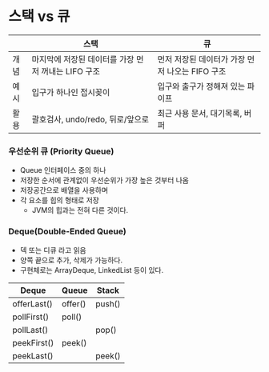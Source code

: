 # 스택 vs 큐

|  | 스택 | 큐 |
| --- | --- | --- |
| 개념 | 마지막에 저장된 데이터를 가장 먼저 꺼내는 LIFO 구조 | 먼저 저장된 데이터가 가장 먼저 나오는 FIFO 구조 |
| 예시 | 입구가 하나인 접시꽂이 | 입구와 출구가 정해져 있는 파이프 |
| 활용 | 괄호검사, undo/redo, 뒤로/앞으로 | 최근 사용 문서, 대기목록, 버퍼 |

### 우선순위 큐 (Priority Queue)

- Queue 인터페이스 중의 하나
- 저장한 순서에 관계없이 우선순위가 가장 높은 것부터 나옴
- 저장공간으로 배열을 사용하며
- 각 요소를 힙의 형태로 저장
    - JVM의 힙과는 전혀 다른 것이다.

### Deque(Double-Ended Queue)

- 덱 또는 디큐 라고 읽음
- 양쪽 끝으로 추가, 삭제가 가능하다.
- 구현체로는 ArrayDeque, LinkedList 등이 있다.

| Deque | Queue | Stack |
| --- | --- | --- |
| offerLast() | offer() | push() |
| pollFirst() | poll() |  |
| pollLast() |  | pop() |
| peekFirst() | peek() |  |
| peekLast() |  | peek() |